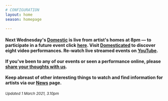 ```yaml
---
# CONFIGURATION
layout: home
season: homepage

---
```

#### Next Wednesday's [Domestic](/current/2021-domestic) is live from artist's homes at 8pm — to participate in a future event click <a href="http://domesticmcr.posthaven.com" target="_blank">here</a>. Visit <a href="http://domesticatedonline.org" target="_blank">Domesticated</a> to discover eight video performances. Re-watch live streamed events on <a href="http://bit.ly/YTwarnmcr" target="_blank">YouTube</a>. <br><br>If you've been to any of our events or seen a performance online, please <a href="http://bit.ly/warnmcrfeedback" target="_blank">share your thoughts with us</a>.<br><br>Keep abreast of other interesting things to watch and find information for artists via our [News](/news) page.        
<small>*Updated 1 March 2021, 3.10pm*</small>
